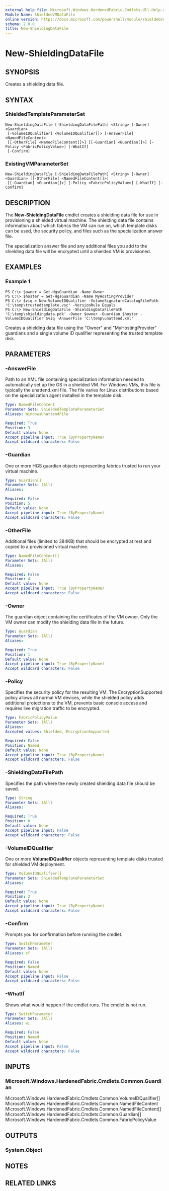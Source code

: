 ```yaml
---
external help file: Microsoft.Windows.HardenedFabric.Cmdlets.dll-Help.xml
Module Name: ShieldedVMDataFile
online version: https://docs.microsoft.com/powershell/module/shieldedvmdatafile/new-shieldingdatafile?view=windowsserver2019-ps&wt.mc_id=ps-gethelp
schema: 2.0.0
title: New-ShieldingDataFile
---
```


# New-ShieldingDataFile

## SYNOPSIS
Creates a shielding data file.

## SYNTAX

### ShieldedTemplateParameterSet
```
New-ShieldingDataFile [-ShieldingDataFilePath] <String> [-Owner] <Guardian>
 [-VolumeIDQualifier] <VolumeIDQualifier[]> [-AnswerFile] <NamedFileContent>
 [[-OtherFile] <NamedFileContent[]>] [[-Guardian] <Guardian[]>] [-Policy <FabricPolicyValue>] [-WhatIf]
 [-Confirm]
```

### ExistingVMParameterSet
```
New-ShieldingDataFile [-ShieldingDataFilePath] <String> [-Owner] <Guardian> [[-OtherFile] <NamedFileContent[]>]
 [[-Guardian] <Guardian[]>] [-Policy <FabricPolicyValue>] [-WhatIf] [-Confirm]
```

## DESCRIPTION
The **New-ShieldingDataFile** cmdlet creates a shielding data file for use in provisioning a shielded virtual machine.
The shielding data file contains information about which fabrics the VM can run on, which template disks can be used, the security policy, and files such as the specialization answer file.

The specialization answer file and any additional files you add to the shielding data file will be encrypted until a shielded VM is provisioned.

## EXAMPLES

### Example 1
```
PS C:\> $owner = Get-HgsGuardian -Name Owner
PS C:\> $hoster = Get-HgsGuardian -Name MyHostingProvider
PS C:\> $viq = New-VolumeIDQualifier -VolumeSignatureCatalogFilePath 'C:\temp\trustedtemplate.vsc' -VersionRule Equals
PS C:\> New-ShieldingDataFile -ShieldingDataFilePath 'C:\temp\shieldingdata.pdk' -Owner $owner -Guardian $hoster -VolumeIDQualifier $viq -AnswerFile 'C:\temp\unattend.xml'
```

Creates a shielding data file using the "Owner" and "MyHostingProvider" guardians and a single volume ID qualifier representing the trusted template disk.

## PARAMETERS

### -AnswerFile
Path to an XML file containing specialization information needed to automatically set up the OS in a shielded VM.
For Windows VMs, this file is typically the unattend.xml file.
The file varies for Linux distributions based on the specialization agent installed in the template disk.

```yaml
Type: NamedFileContent
Parameter Sets: ShieldedTemplateParameterSet
Aliases: WindowsUnattendFile

Required: True
Position: 3
Default value: None
Accept pipeline input: True (ByPropertyName)
Accept wildcard characters: False
```

### -Guardian
One or more HGS guardian objects representing fabrics trusted to run your virtual machine.

```yaml
Type: Guardian[]
Parameter Sets: (All)
Aliases: 

Required: False
Position: 5
Default value: None
Accept pipeline input: True (ByPropertyName)
Accept wildcard characters: False
```

### -OtherFile
Additional files (limited to 384KB) that should be encrypted at rest and copied to a provisioned virtual machine.

```yaml
Type: NamedFileContent[]
Parameter Sets: (All)
Aliases: 

Required: False
Position: 4
Default value: None
Accept pipeline input: True (ByPropertyName)
Accept wildcard characters: False
```

### -Owner
The guardian object containing the certificates of the VM owner.
Only the VM owner can modify the shielding data file in the future.

```yaml
Type: Guardian
Parameter Sets: (All)
Aliases: 

Required: True
Position: 1
Default value: None
Accept pipeline input: True (ByPropertyName)
Accept wildcard characters: False
```

### -Policy
Specifies the security policy for the resulting VM.
The EncryptionSupported policy allows all normal VM devices, while the shielded policy adds additional protections to the VM, prevents basic console access and requires live migration traffic to be encrypted.

```yaml
Type: FabricPolicyValue
Parameter Sets: (All)
Aliases: 
Accepted values: Shielded, EncryptionSupported

Required: False
Position: Named
Default value: None
Accept pipeline input: True (ByPropertyName)
Accept wildcard characters: False
```

### -ShieldingDataFilePath
Specifies the path where the newly created shielding data file should be saved.

```yaml
Type: String
Parameter Sets: (All)
Aliases: 

Required: True
Position: 0
Default value: None
Accept pipeline input: False
Accept wildcard characters: False
```

### -VolumeIDQualifier
One or more **VolumeIDQualifier** objects representing template disks trusted for shielded VM deployment.

```yaml
Type: VolumeIDQualifier[]
Parameter Sets: ShieldedTemplateParameterSet
Aliases: 

Required: True
Position: 2
Default value: None
Accept pipeline input: True (ByPropertyName)
Accept wildcard characters: False
```

### -Confirm
Prompts you for confirmation before running the cmdlet.

```yaml
Type: SwitchParameter
Parameter Sets: (All)
Aliases: cf

Required: False
Position: Named
Default value: None
Accept pipeline input: False
Accept wildcard characters: False
```

### -WhatIf
Shows what would happen if the cmdlet runs.
The cmdlet is not run.

```yaml
Type: SwitchParameter
Parameter Sets: (All)
Aliases: wi

Required: False
Position: Named
Default value: None
Accept pipeline input: False
Accept wildcard characters: False
```

## INPUTS

### Microsoft.Windows.HardenedFabric.Cmdlets.Common.Guardian
Microsoft.Windows.HardenedFabric.Cmdlets.Common.VolumeIDQualifier[]
Microsoft.Windows.HardenedFabric.Cmdlets.Common.NamedFileContent
Microsoft.Windows.HardenedFabric.Cmdlets.Common.NamedFileContent[]
Microsoft.Windows.HardenedFabric.Cmdlets.Common.Guardian[]
Microsoft.Windows.HardenedFabric.Cmdlets.Common.FabricPolicyValue


## OUTPUTS

### System.Object

## NOTES

## RELATED LINKS

